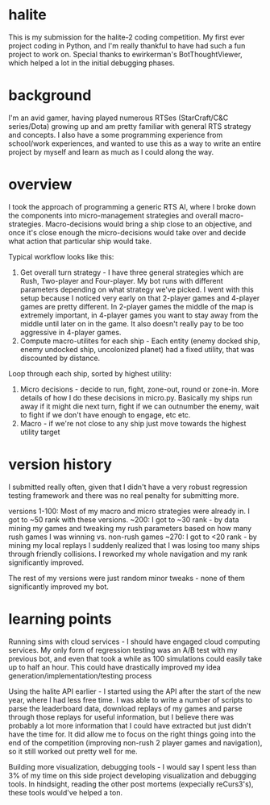 # halite
This is my submission for the halite-2 coding competition. My first ever project coding in Python, and I'm really thankful to have had such a fun project to work on. Special thanks to ewirkerman's BotThoughtViewer, which helped a lot in the initial debugging phases.

# background
I'm an avid gamer, having played numerous RTSes (StarCraft/C&C series/Dota) growing up and am pretty familiar with general RTS strategy and concepts. I also have a some programming experience from school/work experiences, and wanted to use this as a way to write an entire project by myself and learn as much as I could along the way.

# overview
I took the approach of programming a generic RTS AI, where I broke down the components into micro-management strategies and overall macro-strategies. Macro-decisions would bring a ship close to an objective, and once it's close enough the micro-decisions would take over and decide what action that particular ship would take.

Typical workflow looks like this:
1) Get overall turn strategy - I have three general strategies which are Rush, Two-player and Four-player. My bot runs with different parameters depending on what strategy we've picked. I went with this setup because I noticed very early on that 2-player games and 4-player games are pretty different. In 2-player games the middle of the map is extremely important, in 4-player games you want to stay away from the middle until later on in the game. It also doesn't really pay to be too aggressive in 4-player games.
2) Compute macro-utilites for each ship - Each entity (enemy docked ship, enemy undocked ship, uncolonized planet) had a fixed utility, that was discounted by distance.

Loop through each ship, sorted by highest utility:
1) Micro decisions - decide to run, fight, zone-out, round or zone-in. More details of how I do these decisions in micro.py. Basically my ships run away if it might die next turn, fight if we can outnumber the enemy, wait to fight if we don't have enough to engage, etc etc.
2) Macro - if we're not close to any ship just move towards the highest utility target

# version history
I submitted really often, given that I didn't have a very robust regression testing framework and there was no real penalty for submitting more.

versions
1-100: Most of my macro and micro strategies were already in. I got to ~50 rank with these versions.
~200: I got to ~30 rank - by data mining my games and tweaking my rush parameters based on how many rush games I was winning vs. non-rush games
~270: I got to <20 rank - by mining my local replays I suddenly realized that I was losing too many ships through friendly collisions. I reworked my whole navigation and my rank significantly improved.

The rest of my versions were just random minor tweaks - none of them significantly improved my bot.

# learning points
Running sims with cloud services - I should have engaged cloud computing services. My only form of regression testing was an A/B test with my previous bot, and even that took a while as 100 simulations could easily take up to half an hour. This could have drastically improved my idea generation/implementation/testing process

Using the halite API earlier - I started using the API after the start of the new year, where I had less free time. I was able to write a number of scripts to parse the leaderboard data, download replays of my games and parse through those replays for useful information, but I believe there was probably a lot more information that I could have extracted but just didn't have the time for. It did allow me to focus on the right things going into the end of the competition (improving non-rush 2 player games and navigation), so it still worked out pretty well for me.

Building more visualization, debugging tools - I would say I spent less than 3% of my time on this side project developing visualization and debugging tools. In hindsight, reading the other post mortems (expecially reCurs3's), these tools would've helped a ton.
